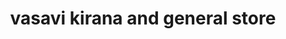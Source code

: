 ---
title: "vasavi kirana and general store"
url: /hyderabad/vasavi-kirana-and-general-store/
shop: Lebensmittel
---